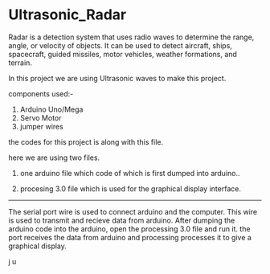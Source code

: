 # Ultrasonic_Radar

Radar is a detection system that uses radio waves to determine the range, angle, or velocity of objects. It can be used to detect aircraft, ships, spacecraft, guided missiles, motor vehicles, weather formations, and terrain. 

In this project we are using Ultrasonic waves to make this project.

components used:-
1) Arduino Uno/Mega
2) Servo Motor
3) jumper wires

the codes for this project is along with this file.

here we are using two files.
1) one arduino file which code of which is first dumped into arduino..

2) procesing 3.0 file which is used for the graphical display interface.
---------------------------------------------------------------------------------------------------------------------------------
  The serial port wire is used to connect arduino and the computer. This wire is used to transmit and recieve data from arduino. 
  After dumping the arduino code into the arduino, open the processing 3.0 file and run it. the port receives the data from arduino and processing processes it to give a graphical display.
  
j
u
